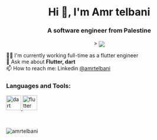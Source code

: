 <h1 align="center">Hi 👋, I'm Amr telbani</h1>
<h3 align="center">A software engineer from Palestine</h3>

<p align="center">> <img align="center" src="https://c.tenor.com/qJ5evVs-_uUAAAAC/coding.gif"> </p>

👨‍💻 I'm currently working full-time as a flutter engineer</br>
💬 Ask me about **Flutter, dart**</br>
📫 How to reach me: Linkedin <a href="https://www.linkedin.com/in/amrtelbani/"> @amrtelbani</a></br>
<h3 align="left">Languages and Tools:</h3>
<p align="left"> <a href="https://dart.dev" target="_blank" rel="noreferrer"> <img src="https://www.vectorlogo.zone/logos/dartlang/dartlang-icon.svg" alt="dart" width="40" height="40"/> </a> <a href="https://flutter.dev" target="_blank" rel="noreferrer"> <img src="https://www.vectorlogo.zone/logos/flutterio/flutterio-icon.svg" alt="flutter" width="40" height="40"/> </a> </p>
</br>
<p><img align="left" src="https://github-readme-stats.vercel.app/api/top-langs?username=amrtelbani&show_icons=true&locale=en&layout=compact" alt="amrtelbani" /></p>


